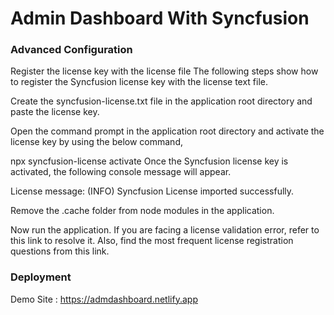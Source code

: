 # Admin Dashboard With Syncfusion 

### Advanced Configuration

Register the license key with the license file
The following steps show how to register the Syncfusion license key with the license text file.

Create the syncfusion-license.txt file in the application root directory and paste the license key.

Open the command prompt in the application root directory and activate the license key by using the below command,


npx syncfusion-license activate
Once the Syncfusion license key is activated, the following console message will appear.

License message:
(INFO) Syncfusion License imported successfully.

Remove the .cache folder from node modules in the application.

Now run the application. If you are facing a license validation error, refer to this link to resolve it. Also, find the most frequent license registration questions from this link.



### Deployment

Demo Site : https://admdashboard.netlify.app
